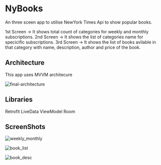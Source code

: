 # NyBooks

An three sceen app to utilise NewYork Times Api to show popular books.

1st Screen -> It shows total count of categories for weekly and monthly subscriptions.
2nd Screen -> It shows the list of categories name for specicific subscriptions.
3rd Screen -> It shows the list of books avilable in that category with name, description, author and price of the book.

## Architecture

This app uses MVVM architecure

![final-architecture](https://user-images.githubusercontent.com/13044058/121801386-b02d2580-cc54-11eb-88c8-d56c151f82fa.png)

## Libraries

Retrofit
LiveData
ViewModel
Room


## ScreenShots

![weekly_monthly](https://user-images.githubusercontent.com/13044058/121801472-0ac68180-cc55-11eb-892f-92bf6e363b81.png)

![book_list](https://user-images.githubusercontent.com/13044058/121801471-07cb9100-cc55-11eb-860b-135c9717b707.png)

![book_desc](https://user-images.githubusercontent.com/13044058/121801467-0306dd00-cc55-11eb-97a6-10669d82aa32.png)
